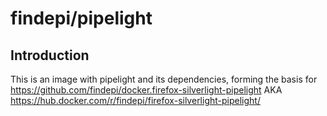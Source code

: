 # findepi/pipelight

## Introduction

This is an image with pipelight and its dependencies, forming the basis for
https://github.com/findepi/docker.firefox-silverlight-pipelight AKA
https://hub.docker.com/r/findepi/firefox-silverlight-pipelight/
